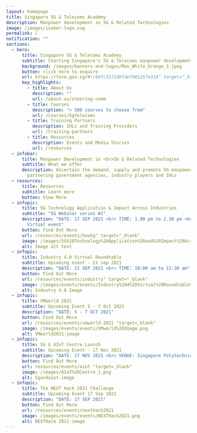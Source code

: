 ```yaml
---
layout: homepage
title: Singapore 5G & Telecoms Academy
description: Manpower development in 5G & Related Technologies
image: /images/isomer-logo.svg
permalink: /
notification: ""
sections:
  - hero:
      title: Singapore 5G & Telecoms Academy
      subtitle: Charting Singapore's 5G & Telecoms manpower development with you
      background: /images/banners-and-logos/Man_White_Orange_1.jpeg
      button: click here to enquire
      url: https://form.gov.sg/#!/60fc3172d0fde7001257e316" target="_blank
      key_highlights:
        - title: About Us
          description: ""
          url: /about-us/steering-comm
        - title: Courses
          description: "> 500 courses to choose from"
          url: /courses/5gtelecoms
        - title: Training Partners
          description: IHLs and Training Providers
          url: /training-partners
        - title: Resources
          description: Events and Media Stories
          url: /resources
  - infobar:
      title: Manpower Development in <br>5G & Related Technologies
      subtitle: What we offer
      description: Ascertain the demand, supply and promote 5G manpower development by
        partnering government agencies, industry players and IHLs
  - resources:
      title: Resources
      subtitle: Learn more
      button: View More
  - infopic:
      title: 5G Technology Application & Impact Across Industries
      subtitle: "5G Webinar series #1"
      description: "DATE: 17 SEP 2021 <br> TIME: 1.00 pm to 2.30 pm <br> VENUE:
        Virtual event"
      button: Find Out More
      url: /resources/events/how5g" target="_blank"
      image: /images/5G%20Technology%20Application%20and%20Impact%20Across%20Industries.png
      alt: Image alt text
  - infopic:
      title: Industry 4.0 Virtual Roundtable
      subtitle: Upcoming event - 21 sep 2021
      description: "DATE: 21 SEP 2021 <br> TIME: 10:00 am to 11:30 am"
      button: Find Out More
      url: /resources/events/industry" target="_blank"
      image: /images/events/events/Industry%204%20Virtual%20Roundtable%20Image.png
      alt: Industry 4.0 Image
  - infopic:
      title: VMworld 2021
      subtitle: Upcoming Event 5 - 7 Oct 2021
      description: "DATE: 5 - 7 OCT 2021"
      button: Find Out More
      url: /resources/events/vmworld-2021 "target=_blank"
      image: /images/events/events/VMworld%20Image.png
      alt: VMworld2021-image
  - infopic:
      title: 5G & AIoT Centre Launch
      subtitle: Upcoming Event - 17 Nov 2021
      description: "DATE: 17 NOV 2021 <br> VENUE: Singapore Polytechnic"
      button: Find Out More
      url: resources/events/aiot "target=_blank"
      image: /images/AIoT%20Centre_1.png
      alt: 5gandaiot-image
  - infopic:
      title: The NEXT Hack 2021 Challenge
      subtitle: Upcoming Event 17 Sep 2021
      description: "DATE: 17 SEP 2021"
      button: Find Out More
      url: /resources/events/nexthack2021
      image: /images/events/events/NEXTHack2021.png
      alt: NEXTHack 2021-image
---
```

